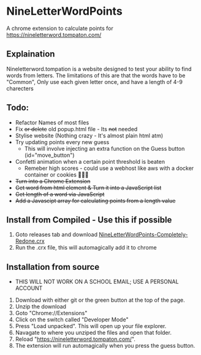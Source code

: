 # NineLetterWordPoints
A chrome extension to calculate points for https://nineletterword.tompaton.com/

## Explaination
Nineletterword.tompation is a website designed to test your ability to find words from letters. 
The limitations of this are that the words have to be "Common", Only use each given letter once, and have a length of 4-9 charecters

## Todo:
 - Refactor Names of most files
 - Fix ~~or delete~~ old popup.html file - Its ~~not~~ needed
 - Stylise website (Nothing crazy - It's almost plain html atm)
 - Try updating points every new guess
   - This will involve injecting an extra function on the Guess button (id="move_button")
 - Confetti animation when a certain point threshold is beaten
   - Remeber high scores \- could use a webhost like aws with a docker container or cookies 🍪🍪🍪
 - ~~Turn into a Chrome Extension~~
 - ~~Get word from html element & Turn it into a JavaScript list~~
 - ~~Get length of a word via JavaScript~~
 - ~~Add a Javascipt array for calculating points from a length value~~
 
## Install from Compiled \- Use this if possible
1. Goto releases tab and download [NineLetterWordPoints-Completely-Redone.crx](https://github.com/AbrasiveAlmond/NineLetterWordPoints/releases/tag/BetaRelease)
2. Run the .crx file, this will automagically add it to chrome

## Installation from source
- THIS WILL NOT WORK ON A SCHOOL EMAIL; USE A PERSONAL ACCOUNT
1. Download with either git or the green button at the top of the page.
2. Unzip the download
3. Goto "Chrome://Extensions"
4. Click on the switch called "Developer Mode"
5. Press "Load unpacked". This will open up your file explorer.
6. Navagate to where you unziped the files and open that folder.
7. Reload "https://nineletterword.tompaton.com/".
8. The extension will run automagically when you press the guess button.
